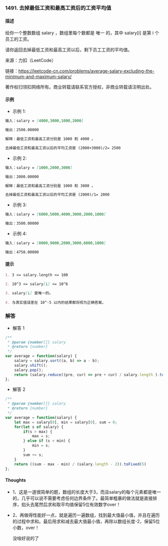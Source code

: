 ### 1491. 去掉最低工资和最高工资后的工资平均值

#### 描述
给你一个整数数组 salary ，数组里每个数都是 唯一 的，其中 salary[i] 是第 i 个员工的工资。

请你返回去掉最低工资和最高工资以后，剩下员工工资的平均值。

来源：力扣（LeetCode）

链接：https://leetcode-cn.com/problems/average-salary-excluding-the-minimum-and-maximum-salary/

著作权归领扣网络所有。商业转载请联系官方授权，非商业转载请注明出处。

#### 示例

+ 示例 1:
```md
输入：salary = [4000,3000,1000,2000]

输出：2500.00000

解释：最低工资和最高工资分别是 1000 和 4000 。

去掉最低工资和最高工资以后的平均工资是 (2000+3000)/2= 2500
```
+ 示例 2:
```md
输入：salary = [1000,2000,3000]

输出：2000.00000

解释：最低工资和最高工资分别是 1000 和 3000 。

去掉最低工资和最高工资以后的平均工资是 (2000)/1= 2000
```
+ 示例 3:
```md
输入：salary = [6000,5000,4000,3000,2000,1000]

输出：3500.00000
```
+ 示例 4:
```md
输入：salary = [8000,9000,2000,3000,6000,1000]

输出：4750.00000
```

#### 提示
```md
1. 3 <= salary.length <= 100

2. 10^3 <= salary[i] <= 10^6

3. salary[i] 是唯一的。
  
4. 与真实值误差在 10^-5 以内的结果都将视为正确答案。
```

### 解答

+ 解答 1
```js
/**
 * @param {number[]} salary
 * @return {number}
 */
var average = function(salary) {
    salary = salary.sort((a, b) => a - b);
    salary.shift();
    salary.pop();
    return (salary.reduce((pre, cur) => pre + cur) / salary.length ).toFixed(5)
};
```

+ 解答 2
```js
/**
 * @param {number[]} salary
 * @return {number}
 */
var average = function(salary) {
    let max = salary[0], min = salary[0], sum = 0;
    for(let s of salary) {
        if(s > max) {
            max = s;
        } else if (s < min) {
            min = s;
        }
        sum += s;
    }
    return ((sum - max - min) / (salary.length - 2)).toFixed(5)
};
```

#### Thoughts

+ 1、这是一道很简单的题，数组的长度大于3，而且salary的每个元素都是唯一的，几乎可以说不需要考虑任何边界条件了。最简单粗暴的做法就是直接排序，掐头去尾然后求和取平均值保留5位有效数字over！

+ 2、再做得性能好一点，就是遍历一遍数组，找到最大值最小值，并且在遍历的过程中求和。最后用求和减去最大值最小值，再除以数组长度-2，保留5位小数，over！

  没啥好说的了